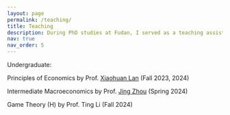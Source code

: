 ```yaml
---
layout: page
permalink: /teaching/
title: Teaching
description: During PhD studies at Fudan, I served as a teaching assistant for several courses.
nav: true
nav_order: 5
---
```


Undergraduate:

Principles of Economics by Prof. [Xiaohuan Lan](https://xiaohuanlan.weebly.com/) (Fall 2023, 2024)

Intermediate Macroeconomics by Prof. [Jing Zhou](https://jing-zhou.weebly.com/) (Spring 2024)

Game Theory (H) by Prof. Ting Li (Fall 2024)
